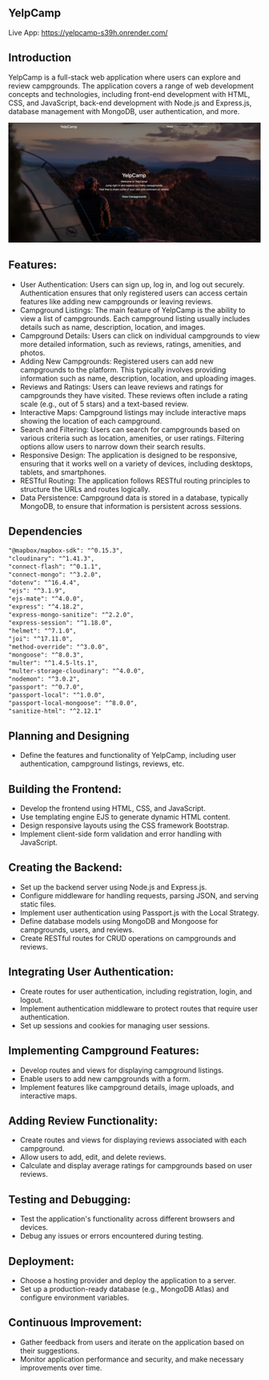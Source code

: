 ## YelpCamp

Live App: https://yelpcamp-s39h.onrender.com/

## Introduction

YelpCamp is a full-stack web application where users can explore and review campgrounds. The application covers a range of web development concepts and technologies, including front-end development with HTML, CSS, and JavaScript, back-end development with Node.js and Express.js, database management with MongoDB, user authentication, and more.

![Library Image](public/images/YelpCamp.png)

## Features:

* User Authentication: Users can sign up, log in, and log out securely. Authentication ensures that only registered users can access certain features like adding new campgrounds or leaving reviews.
* Campground Listings: The main feature of YelpCamp is the ability to view a list of campgrounds. Each campground listing usually includes details such as name, description, location, and images.
* Campground Details: Users can click on individual campgrounds to view more detailed information, such as reviews, ratings, amenities, and photos.
* Adding New Campgrounds: Registered users can add new campgrounds to the platform. This typically involves providing information such as name, description, location, and uploading images.
* Reviews and Ratings: Users can leave reviews and ratings for campgrounds they have visited. These reviews often include a rating scale (e.g., out of 5 stars) and a text-based review.
* Interactive Maps: Campground listings may include interactive maps showing the location of each campground.
* Search and Filtering: Users can search for campgrounds based on various criteria such as location, amenities, or user ratings. Filtering options allow users to narrow down their search results.
* Responsive Design: The application is designed to be responsive, ensuring that it works well on a variety of devices, including desktops, tablets, and smartphones.
* RESTful Routing: The application follows RESTful routing principles to structure the URLs and routes logically.
* Data Persistence: Campground data is stored in a database, typically MongoDB, to ensure that information is persistent across sessions.

## Dependencies 
    "@mapbox/mapbox-sdk": "^0.15.3",
    "cloudinary": "^1.41.3",
    "connect-flash": "^0.1.1",
    "connect-mongo": "^3.2.0",
    "dotenv": "^16.4.4",
    "ejs": "^3.1.9",
    "ejs-mate": "^4.0.0",
    "express": "^4.18.2",
    "express-mongo-sanitize": "^2.2.0",
    "express-session": "^1.18.0",
    "helmet": "^7.1.0",
    "joi": "^17.11.0",
    "method-override": "^3.0.0",
    "mongoose": "^8.0.3",
    "multer": "^1.4.5-lts.1",
    "multer-storage-cloudinary": "^4.0.0",
    "nodemon": "^3.0.2",
    "passport": "^0.7.0",
    "passport-local": "^1.0.0",
    "passport-local-mongoose": "^8.0.0",
    "sanitize-html": "^2.12.1"

## Planning and Designing

* Define the features and functionality of YelpCamp, including user authentication, campground listings, reviews, etc.

## Building the Frontend:
* Develop the frontend using HTML, CSS, and JavaScript.
* Use templating engine EJS to generate dynamic HTML content.
* Design responsive layouts using the CSS framework Bootstrap.
* Implement client-side form validation and error handling with JavaScript.

## Creating the Backend:
* Set up the backend server using Node.js and Express.js.
* Configure middleware for handling requests, parsing JSON, and serving static files.
* Implement user authentication using Passport.js with the Local Strategy.
* Define database models using MongoDB and Mongoose for campgrounds, users, and reviews.
* Create RESTful routes for CRUD operations on campgrounds and reviews.

## Integrating User Authentication:
* Create routes for user authentication, including registration, login, and logout.
* Implement authentication middleware to protect routes that require user authentication.
* Set up sessions and cookies for managing user sessions.

## Implementing Campground Features:
* Develop routes and views for displaying campground listings.
* Enable users to add new campgrounds with a form.
* Implement features like campground details, image uploads, and interactive maps.

## Adding Review Functionality:
* Create routes and views for displaying reviews associated with each campground.
* Allow users to add, edit, and delete reviews.
* Calculate and display average ratings for campgrounds based on user reviews.

## Testing and Debugging:
* Test the application's functionality across different browsers and devices.
* Debug any issues or errors encountered during testing.

## Deployment:
* Choose a hosting provider and deploy the application to a server.
* Set up a production-ready database (e.g., MongoDB Atlas) and configure environment variables.

## Continuous Improvement:
* Gather feedback from users and iterate on the application based on their suggestions.
* Monitor application performance and security, and make necessary improvements over time.
